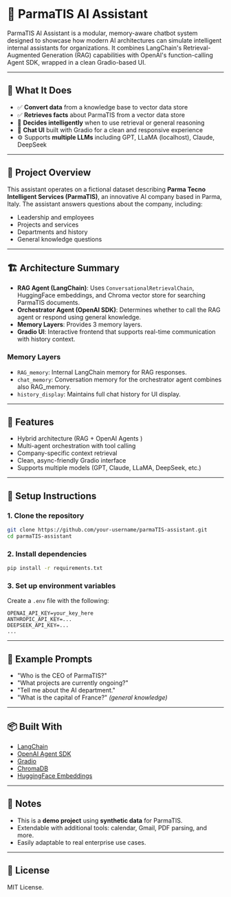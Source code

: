 # 🤖 ParmaTIS AI Assistant

ParmaTIS AI Assistant is a modular, memory-aware chatbot system designed to showcase how modern AI architectures can simulate intelligent internal assistants for organizations. It combines LangChain's Retrieval-Augmented Generation (RAG) capabilities with OpenAI's function-calling Agent SDK, wrapped in a clean Gradio-based UI.

---
## 🧠 What It Does

- ✅ **Convert data** from a knowledge base to vector data store
- ✅ **Retrieves facts** about ParmaTIS from a vector data store
- 🧭 **Decides intelligently** when to use retrieval or general reasoning
- 💬 **Chat UI** built with Gradio for a clean and responsive experience
- ⚙️ Supports **multiple LLMs** including GPT, LLaMA (localhost), Claude, DeepSeek

---

## 🧠 Project Overview

This assistant operates on a fictional dataset describing **Parma Tecno Intelligent Services (ParmaTIS)**, an innovative AI company based in Parma, Italy. The assistant answers questions about the company, including:

* Leadership and employees
* Projects and services
* Departments and history
* General knowledge questions

---

## 🏗️ Architecture Summary

* **RAG Agent (LangChain)**: Uses `ConversationalRetrievalChain`, HuggingFace embeddings, and Chroma vector store for searching ParmaTIS documents.
* **Orchestrator Agent (OpenAI SDK)**: Determines whether to call the RAG agent or respond using general knowledge.
* **Memory Layers**: Provides 3 memory layers.
* **Gradio UI**: Interactive frontend that supports real-time communication with history context.

### Memory Layers

* `RAG_memory`: Internal LangChain memory for RAG responses.
* `chat_memory`: Conversation memory for the orchestrator agent combines also RAG_memory.
* `history_display`: Maintains full chat history for UI display.

---

## 🚀 Features

* Hybrid architecture (RAG + OpenAI Agents )
* Multi-agent orchestration with tool calling
* Company-specific context retrieval
* Clean, async-friendly Gradio interface
* Supports multiple models (GPT, Claude, LLaMA, DeepSeek, etc.)

---

## 🔧 Setup Instructions

### 1. Clone the repository

```bash
git clone https://github.com/your-username/parmaTIS-assistant.git
cd parmaTIS-assistant
```

### 2. Install dependencies

```bash
pip install -r requirements.txt
```

### 3. Set up environment variables

Create a `.env` file with the following:

```env
OPENAI_API_KEY=your_key_here
ANTHROPIC_API_KEY=...
DEEPSEEK_API_KEY=...
...
```

---

## 💬 Example Prompts

* "Who is the CEO of ParmaTIS?"
* "What projects are currently ongoing?"
* "Tell me about the AI department."
* "What is the capital of France?" *(general knowledge)*

---

## 📦 Built With

* [LangChain](https://www.langchain.com/)
* [OpenAI Agent SDK](https://platform.openai.com/)
* [Gradio](https://www.gradio.app/)
* [ChromaDB](https://www.trychroma.com/)
* [HuggingFace Embeddings](https://huggingface.co/)

---

## 📌 Notes

* This is a **demo project** using **synthetic data** for ParmaTIS.
* Extendable with additional tools: calendar, Gmail, PDF parsing, and more.
* Easily adaptable to real enterprise use cases.

---

## 📜 License

MIT License.
